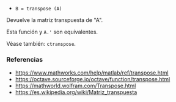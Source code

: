 - `B = transpose (A)`

Devuelve la matriz transpuesta de "A".

Esta función y `A.'` son equivalentes.

Véase también: `ctranspose`.

### Referencias

- https://www.mathworks.com/help/matlab/ref/transpose.html
- https://octave.sourceforge.io/octave/function/transpose.html
- https://mathworld.wolfram.com/Transpose.html
- https://es.wikipedia.org/wiki/Matriz_transpuesta
